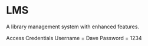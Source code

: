 # LMS
A library management system with enhanced features.

Access Credentials
Username = Dave
Password = 1234

